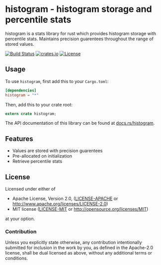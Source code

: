 # histogram - histogram storage and percentile stats

histogram is a stats library for rust which provides histogram
storage with percentile stats. Maintains precision guarentees
throughout the range of stored values.

[![Build Status](https://travis-ci.org/brayniac/histogram.svg?branch=master)](https://travis-ci.org/brayniac/histogram)
[![crates.io](http://meritbadge.herokuapp.com/histogram)](https://crates.io/crates/histogram)
[![License](http://img.shields.io/:license-mit-blue.svg)](http://doge.mit-license.org)

## Usage

To use `histogram`, first add this to your `Cargo.toml`:

```toml
[dependencies]
histogram = "*"
```

Then, add this to your crate root:

```rust
extern crate histogram;
```

The API documentation of this library can be found at
[docs.rs/histogram](https://docs.rs/histogram/).

## Features

* Values are stored with precision guarentees
* Pre-allocated on initialization
* Retrieve percentile stats

## License

Licensed under either of

 * Apache License, Version 2.0, ([LICENSE-APACHE](LICENSE-APACHE) or http://www.apache.org/licenses/LICENSE-2.0)
 * MIT license ([LICENSE-MIT](LICENSE-MIT) or http://opensource.org/licenses/MIT)

at your option.

### Contribution

Unless you explicitly state otherwise, any contribution intentionally
submitted for inclusion in the work by you, as defined in the Apache-2.0
license, shall be dual licensed as above, without any additional terms or
conditions.
